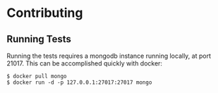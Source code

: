 # Contributing

## Running Tests

Running the tests requires a mongodb instance running locally, at port 21017. This
can be accomplished quickly with docker:

    $ docker pull mongo
    $ docker run -d -p 127.0.0.1:27017:27017 mongo

    
